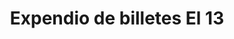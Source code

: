 ---
title: "Expendio de billetes El 13"
url: /oaxaca-de-juarez/expendio-de-billetes-el-13/
shop: lotería
---